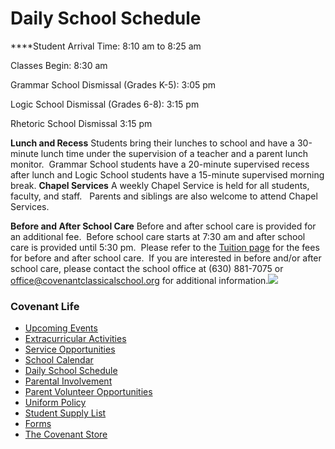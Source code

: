 # Daily School Schedule

 <span></span> **<span></span>**Student Arrival Time: 8:10 am to 8:25 am

Classes Begin: 8:30 am

Grammar School Dismissal (Grades K-5): 3:05 pm

Logic School Dismissal (Grades 6-8): 3:15 pm

Rhetoric School Dismissal 3:15 pm

**<span>Lunch and Recess</span>** Students bring their lunches to school and have a 30-minute lunch time under the supervision of a teacher and a parent lunch monitor.  Grammar School students have a 20-minute supervised recess after lunch and Logic School students have a 15-minute supervised morning break.
<span></span>**<span>Chapel Services</span>** A weekly Chapel Service is held for all students, faculty, and staff.   Parents and siblings are also welcome to attend Chapel Services.

<span>**Before and After School Care**</span>
Before and after school care is provided for an additional fee.  Before school care starts at 7:30 am and after school care is provided until 5:30 pm.  Please refer to the [<span>Tuition page</span>](http://www.covenantclassicalschool.org/pages/page.asp?page_id=97828) for the fees for before and after school care.  If you are interested in before and/or after school care, please contact the school office at (630) 881-7075 or [<span>office@covenantclassicalschool.org</span>](mailto:office@covenantclassicalschool.org) for additional information.![](http://www.covenantclassicalschool.org/uploads/dailyschedule-W.jpg)

### Covenant Life

*   [Upcoming Events](http://www.covenantclassicalschool.org/upcoming-events)
*   [Extracurricular Activities](http://www.covenantclassicalschool.org/pages/page.asp?page_id=97834)
*   [Service Opportunities](http://www.covenantclassicalschool.org/pages/page.asp?page_id=151014)
*   [School Calendar](http://www.covenantclassicalschool.org/pages/page.asp?page_id=360805)
*   [Daily School Schedule](http://www.covenantclassicalschool.org/studentschedule)
*   [Parental Involvement](http://www.covenantclassicalschool.org/pages/page.asp?page_id=97832)
*   [Parent Volunteer Opportunities](http://www.covenantclassicalschool.org/pages/page.asp?page_id=124783)
*   [Uniform Policy](http://www.covenantclassicalschool.org/pages/page.asp?page_id=97833)
*   [Student Supply List](http://www.covenantclassicalschool.org/pages/page.asp?page_id=111492)
*   [Forms](http://www.covenantclassicalschool.org/pages/page.asp?page_id=116752)
*   [The Covenant Store](http://www.covenantclassicalschool.org/pages/page.asp?page_id=130062)